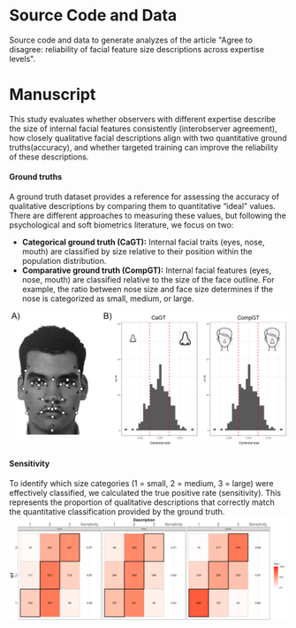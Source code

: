 # Source Code and Data
Source code and data to generate analyzes of the article "Agree to disagree: reliability of facial feature size descriptions across expertise levels". 

# Manuscript
This study evaluates whether observers with different expertise describe the size of internal facial features consistently (interobserver agreement), how closely qualitative facial descriptions align with two quantitative ground truths(accuracy), and whether targeted training can improve the reliability of these descriptions.  

#### Ground truths    
A ground truth dataset provides a reference for assessing the accuracy of qualitative descriptions by comparing them to quantitative “ideal” values. There are different approaches to measuring these values, but following the psychological and soft biometrics literature, we focus on two: 

+ **Categorical ground truth (CaGT):** Internal facial traits (eyes, nose, mouth) are classified by size relative to their position within the population distribution.    
+ **Comparative ground truth (CompGT):** Internal facial features (eyes, nose, mouth) are classified relative to the size of the face outline. For example, the ratio between nose size and face size determines if the nose is categorized as small, medium, or large.    

![This is an image](https://github.com/arodifr/Mapping/blob/main/Figure1.png)


#### Sensitivity    
To identify which size categories (1 = small, 2 = medium, 3 = large) were effectively classified, we calculated the true positive rate (sensitivity). This represents the proportion of qualitative descriptions that correctly match the quantitative classification provided by the ground truth. 
![This is an image](https://github.com/arodifr/Mapping/blob/main/Sensitivity_values.png)




